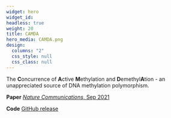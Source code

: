 ```yaml
---
widget: hero
widget_id:
headless: true
weight: 20
title: CAMDA
hero_media: CAMDA.png
design:
  columns: "2"
  css_style: null
  css_class: null
---
```

The **C**oncurrence of **A**ctive **M**ethylation and **D**emethyl**A**tion - an unappreciated source of DNA methylation polymorphism.

**Paper** [*Nature Communications*, Sep 2021](https://doi.org/10.1038/s41467-021-25521-7)

**Code** [GitHub release](https://github.com/JiejunShi/CAMDA)
